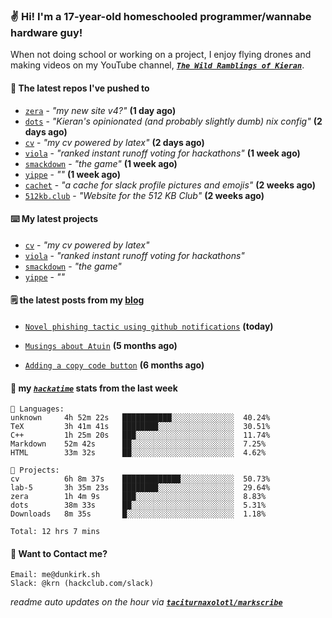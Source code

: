 ### ✌️ Hi! I'm a 17-year-old homeschooled programmer/wannabe hardware guy!

When not doing school or working on a project, I enjoy flying drones and making videos on my YouTube channel, [**_`The Wild Ramblings of Kieran`_**](https://youtube.com/@kieran.rambles).

#### 👷 The latest repos I've pushed to

- [`zera`](https://github.com/taciturnaxolotl/zera) - _"my new site v4?"_ **(1 day ago)**
- [`dots`](https://github.com/taciturnaxolotl/dots) - _"Kieran's opinionated (and probably slightly dumb) nix config"_ **(2 days ago)**
- [`cv`](https://github.com/taciturnaxolotl/cv) - _"my cv powered by latex"_ **(2 days ago)**
- [`viola`](https://github.com/taciturnaxolotl/viola) - _"ranked instant runoff voting for hackathons"_ **(1 week ago)**
- [`smackdown`](https://github.com/taciturnaxolotl/smackdown) - _"the game"_ **(1 week ago)**
- [`yippe`](https://github.com/taciturnaxolotl/yippe) - _""_ **(1 week ago)**
- [`cachet`](https://github.com/taciturnaxolotl/cachet) - _"a cache for slack profile pictures and emojis"_ **(2 weeks ago)**
- [`512kb.club`](https://github.com/kevquirk/512kb.club) - _"Website for the 512 KB Club"_ **(2 weeks ago)**

#### ⌨️ My latest projects

- [`cv`](https://github.com/taciturnaxolotl/cv) - _"my cv powered by latex"_
- [`viola`](https://github.com/taciturnaxolotl/viola) - _"ranked instant runoff voting for hackathons"_
- [`smackdown`](https://github.com/taciturnaxolotl/smackdown) - _"the game"_
- [`yippe`](https://github.com/taciturnaxolotl/yippe) - _""_

#### 🗒️ the latest posts from my [blog](https://dunkirk.sh)

- [`Novel phishing tactic using github notifications`](https://dunkirk.sh/blog/github-phishing/) **(today)**

- [`Musings about Atuin`](https://dunkirk.sh/blog/atuin/) **(5 months ago)**

- [`Adding a copy code button`](https://dunkirk.sh/blog/adding-a-copy-button/) **(6 months ago)**



#### 📡 my [_`hackatime`_](https://waka.hackclub.com) stats from the last week

```text
💾 Languages:
unknown     4h 52m 22s   ███████████░░░░░░░░░░░░░░  40.24%
TeX         3h 41m 41s   ████████░░░░░░░░░░░░░░░░░  30.51%
C++         1h 25m 20s   ███░░░░░░░░░░░░░░░░░░░░░░  11.74%
Markdown    52m 42s      ██░░░░░░░░░░░░░░░░░░░░░░░  7.25%
HTML        33m 32s      ██░░░░░░░░░░░░░░░░░░░░░░░  4.62%

💼 Projects:
cv          6h 8m 37s    █████████████░░░░░░░░░░░░  50.73%
lab-5       3h 35m 23s   ████████░░░░░░░░░░░░░░░░░  29.64%
zera        1h 4m 9s     ███░░░░░░░░░░░░░░░░░░░░░░  8.83%
dots        38m 33s      ██░░░░░░░░░░░░░░░░░░░░░░░  5.31%
Downloads   8m 35s       █░░░░░░░░░░░░░░░░░░░░░░░░  1.18%

Total: 12 hrs 7 mins
```

#### 📮 Want to Contact me?

```text
Email: me@dunkirk.sh
Slack: @krn (hackclub.com/slack)
```

_readme auto updates on the hour via [**`taciturnaxolotl/markscribe`**](https://github.com/taciturnaxolotl/markscribe)_
